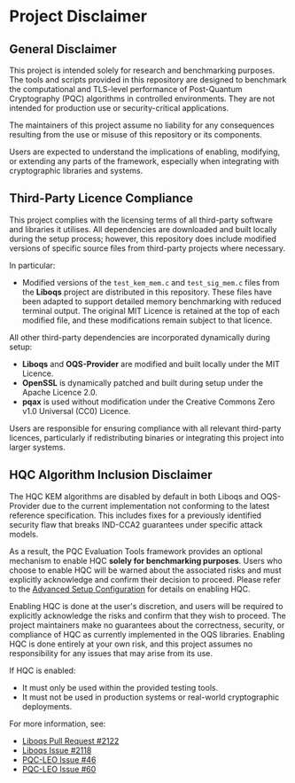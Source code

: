 # Project Disclaimer

## General Disclaimer
This project is intended solely for research and benchmarking purposes. The tools and scripts provided in this repository are designed to benchmark the computational and TLS-level performance of Post-Quantum Cryptography (PQC) algorithms in controlled environments. They are not intended for production use or security-critical applications.

The maintainers of this project assume no liability for any consequences resulting from the use or misuse of this repository or its components.

Users are expected to understand the implications of enabling, modifying, or extending any parts of the framework, especially when integrating with cryptographic libraries and systems.

## Third-Party Licence Compliance
This project complies with the licensing terms of all third-party software and libraries it utilises. All dependencies are downloaded and built locally during the setup process; however, this repository does include modified versions of specific source files from third-party projects where necessary.

In particular:

- Modified versions of the `test_kem_mem.c` and `test_sig_mem.c` files from the **Liboqs** project are distributed in this repository. These files have been adapted to support detailed memory benchmarking with reduced terminal output. The original MIT Licence is retained at the top of each modified file, and these modifications remain subject to that licence.

All other third-party dependencies are incorporated dynamically during setup:

- **Liboqs** and **OQS-Provider** are modified and built locally under the MIT Licence.
- **OpenSSL** is dynamically patched and built during setup under the Apache Licence 2.0.
- **pqax** is used without modification under the Creative Commons Zero v1.0 Universal (CC0) Licence.

Users are responsible for ensuring compliance with all relevant third-party licences, particularly if redistributing binaries or integrating this project into larger systems.

## HQC Algorithm Inclusion Disclaimer
The HQC KEM algorithms are disabled by default in both Liboqs and OQS-Provider due to the current implementation not conforming to the latest reference specification. This includes fixes for a previously identified security flaw that breaks IND-CCA2 guarantees under specific attack models.

As a result, the PQC Evaluation Tools framework provides an optional mechanism to enable HQC **solely for benchmarking purposes**. Users who choose to enable HQC will be warned about the associated risks and must explicitly acknowledge and confirm their decision to proceed. Please refer to the [Advanced Setup Configuration](docs/advanced_setup_configuration.md) for details on enabling HQC.

Enabling HQC is done at the user's discretion, and users will be required to explicitly acknowledge the risks and confirm that they wish to proceed. The project maintainers make no guarantees about the correctness, security, or compliance of HQC as currently implemented in the OQS libraries. Enabling HQC is done entirely at your own risk, and this project assumes no responsibility for any issues that may arise from its use.

If HQC is enabled:

- It must only be used within the provided testing tools.
- It must not be used in production systems or real-world cryptographic deployments.

For more information, see:
- [Liboqs Pull Request #2122](https://github.com/open-quantum-safe/liboqs/pull/2122)
- [Liboqs Issue #2118](https://github.com/open-quantum-safe/liboqs/issues/2118)
- [PQC-LEO Issue #46](https://github.com/crt26/PQC-LEO/issues/46)
- [PQC-LEO Issue #60](https://github.com/crt26/PQC-LEO/issues/60)